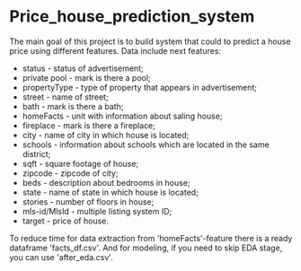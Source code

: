 # Price_house_prediction_system

The main goal of this project is to build system that could to predict a house price using different features.
Data include next features:
* status - status of advertisement;
* private pool - mark is there a pool;
* propertyType - type of property that appears in advertisement;
* street - name of street;
* bath - mark is there a bath;
* homeFacts - unit with information about saling house;
* fireplace - mark is there a fireplace;
* city - name of city in which house is located;
* schools - information about schools which are located in the same district;
* sqft - square footage of house;
* zipcode - zipcode of city;
* beds - description about bedrooms in house;
* state - name of state in which house is located;
* stories - number of floors in house;
* mls-id/MlsId - multiple listing system ID;
* target - price of house. 

To reduce time for data extraction from 'homeFacts'-feature there is a ready dataframe 'facts_df.csv'.
And for modeling, if you need to skip EDA stage, you can use 'after_eda.csv'.